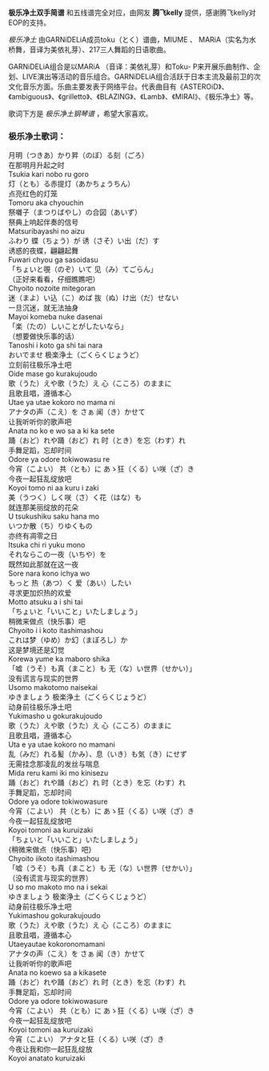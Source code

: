 

**极乐净土双手简谱** 和五线谱完全对应，由网友 **腾飞kelly** 提供，感谢腾飞kelly对EOP的支持。

_极乐净土_ 由GARNiDELiA成员toku（とく）谱曲，MIUME 、 MARiA（实名为水桥舞，音译为美依礼芽）、217三人舞蹈的日语歌曲。

GARNiDELiA组合是以MARiA （音译：美依礼芽）和Toku-
P来开展乐曲制作、企划、LIVE演出等活动的音乐组合。GARNiDELiA组合活跃于日本主流及最前卫的次文化音乐方面。乐曲主要发表于网络平台。代表曲目有《ASTEROiD》、《ambiguous》、《grilletto》、《BLAZING》、《Lamb》、《MIRAI》、《极乐净土》等。

歌词下方是 _极乐净土钢琴谱_ ，希望大家喜欢。

### 极乐净土歌词：

月明（つきあ）かり昇（のぼ）る刻（ごろ）  
在那明月升起之时  
Tsukia kari nobo ru goro  
灯（とも）る赤提灯（あかちょうちん）  
点亮红色的灯笼  
Tomoru aka chyouchin  
祭囃子（まつりばやし）の合図（あいず）  
祭典上响起伴奏的信号  
Matsuribayashi no aizu  
ふわり 蝶（ちょう）が 诱（さそ）い出（だ）す  
诱惑的夜蝶，翩翩起舞  
Fuwari chyou ga sasoidasu  
「ちょいと覗（のぞ）いて 见（み）てごらん」  
（正好来看看，仔细瞧瞧吧）  
Chyoito nozoite mitegoran  
迷（まよ）い込（こ）めば 抜（ぬ）け出（だ）せない  
一旦沉迷，就无法抽身  
Mayoi komeba nuke dasenai  
「楽（たの）しいことがしたいなら」  
（想要做快乐事的话）  
Tanoshi i koto ga shi tai nara  
おいでませ 极楽浄土（ごくらくじょうど）  
立刻前往极乐净土吧  
Oide mase go kurakujoudo  
歌（うた）えや歌（うた）え 心（こころ）のままに  
且歌且唱，遵循本心  
Utae ya utae kokoro no mama ni  
アナタの声（こえ）を さぁ 闻（き）かせて  
让我听听你的歌声吧  
Anata no ko e wo sa a ki ka sete  
踊（おど）れや踊（おど）れ 时（とき）を忘（わす）れ  
手舞足蹈，忘却时间  
Odore ya odore tokiwowasu re  
今宵（こよい） 共（とも）に あゝ狂（くる）い咲（ざ）き  
今夜一起狂乱绽放吧  
Koyoi tomo ni aa kuru i zaki  
美（うつく）しく咲（さ）く花（はな）も  
就连那美丽绽放的花朵  
U tsukushiku saku hana mo  
いつか散（ち）りゆくもの  
亦终有凋零之日  
Itsuka chi ri yuku mono  
それならこの一夜（いちや）を  
既然如此那就在这一夜  
Sore nara kono ichya wo  
もっと 热（あつ）く 爱（あい）したい  
寻求更加炽热的欢爱  
Motto atsuku a i shi tai  
「ちょいと「いいこと」いたしましょう」  
稍微来做点（快乐事）吧  
Chyoito i i koto itashimashou  
これは梦（ゆめ）か幻（まぼろし）か  
这是梦境还是幻觉  
Korewa yume ka maboro shika  
「嘘（うそ）も真（まこと）も 无（な）い世界（せかい）」  
没有谎言与现实的世界  
Usomo makotomo naisekai  
ゆきましょう 极楽浄土（ごくらくじょうど）  
动身前往极乐净土吧  
Yukimasho u gokurakujoudo  
歌（うた）えや歌（うた）え 心（こころ）のままに  
且歌且唱，遵循本心  
Uta e ya utae kokoro no mamani  
乱（みだ）れる髪（かみ）、息（いき）も気（き）にせず  
无需挂念那凌乱的发丝与喘息  
Mida reru kami iki mo kinisezu  
踊（おど）れや踊（おど）れ 时（とき）を忘（わす）れ  
手舞足蹈，忘却时间  
Odore ya odore tokiwowasure  
今宵（こよい） 共（とも）に あゝ狂（くる）い咲（ざ）き  
今夜一起狂乱绽放吧  
Koyoi tomoni aa kuruizaki  
「ちょいと「いいこと」いたしましょう」  
{稍微来做点（快乐事）吧}  
Chyoito iikoto itashimashou  
「嘘（うそ）も真（まこと）も 无（な）い世界（せかい）」  
（没有谎言与现实的世界）  
U so mo makoto mo na i sekai  
ゆきましょう 极楽浄土（ごくらくじょうど）  
动身前往极乐净土吧  
Yukimashou gokurakujoudo  
歌（うた）えや歌（うた）え 心（こころ）のままに  
且歌且唱，遵循本心  
Utaeyautae kokoronomamani  
アナタの声（こえ）を さぁ 闻（き）かせて  
让我听听你的歌声吧  
Anata no koewo sa a kikasete  
踊（おど）れや踊（おど）れ 时（とき）を忘（わす）れ  
手舞足蹈，忘却时间  
Odore ya odore tokiwowasure  
今宵（こよい） 共（とも）に あゝ狂（くる）い咲（ざ）き  
今夜一起狂乱绽放吧  
Koyoi tomoni aa kuruizaki  
今宵（こよい） アナタと狂（くる）い咲（ざ）き  
今夜让我和你一起狂乱绽放  
Koyoi anatato kuruizaki

